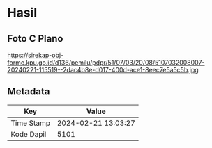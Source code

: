 # Hasil

## Foto C Plano

https://sirekap-obj-formc.kpu.go.id/d136/pemilu/pdpr/51/07/03/20/08/5107032008007-20240221-115519--2dac4b8e-d017-400d-ace1-8eec7e5a5c5b.jpg


## Metadata

| Key        | Value               |
| ---------- | ------------------- |
| Time Stamp | 2024-02-21 13:03:27 |
| Kode Dapil | 5101                |



